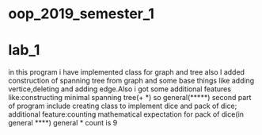 # oop_2019_semester_1
# lab_1
in this program i have implemented class for graph and tree also I added construction of spanning tree from graph and some base things like adding vertice,deleting and adding edge.Also i got some additional features like:constructing minimal spanning tree(+ *) so general(*****)
second part of program include creating class to implement dice and pack of dice; additional feature:counting mathematical expectation for pack of dice(in general ****)
general * count is 9
